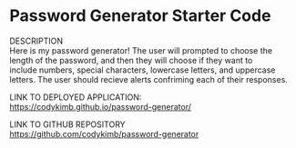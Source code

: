 # Password Generator Starter Code

DESCRIPTION  
Here is my password generator! The user will prompted to choose the  
length of the password, and then they will choose if they want to  
include numbers, special characters, lowercase letters, and uppercase  
letters. The user should recieve alerts confriming each of their responses.

LINK TO DEPLOYED APPLICATION:  
https://codykimb.github.io/password-generator/  
  
LINK TO GITHUB REPOSITORY  
https://github.com/codykimb/password-generator
